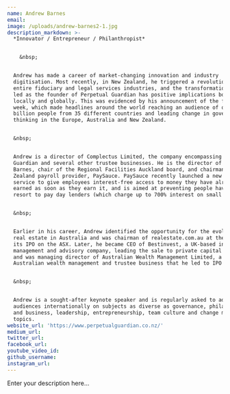 ```yaml
---
name: Andrew Barnes
email:
image: /uploads/andrew-barnes2-1.jpg
description_markdown: >-
  *Innovator / Entrepreneur / Philanthropist*


    &nbsp;


  Andrew has made a career of market-changing innovation and industry
  digitisation. Most recently, in New Zealand, he triggered a revolution of the
  entire fiduciary and legal services industries, and the transformation he has
  led as the founder of Perpetual Guardian has positive implications both
  locally and globally. This was evidenced by his announcement of the four-day
  week, which made headlines around the world reaching an audience of over 4
  billion people from 35 different countries and leading change in government
  thinking in the Europe, Australia and New Zealand.


  &nbsp;


  Andrew is a director of Complectus Limited, the company encompassing Perpetual
  Guardian and several other trustee businesses. He is the director of Coulthard
  Barnes, chair of the Regional Facilities Auckland board, and chairman of New
  Zealand payroll provider, PaySauce. PaySauce recently launched a new draw-down
  service to give employees interest-free access to money they have already
  earned as soon as they earn it, and is aimed at preventing people having to
  resort to pay day lenders (which charge up to 700% interest on small loans).


  &nbsp;


  Earlier in his career, Andrew identified the opportunity for the evolution of
  real estate in Australia and was chairman of realestate.com.au at the time of
  its IPO on the ASX. Later, he became CEO of Bestinvest, a UK-based investment
  management and advisory company, leading the sale to private capital in 2007,
  and was managing director of Australian Wealth Management Limited, a major
  Australian wealth management and trustee business that he led to IPO in 2005.


  &nbsp;


  Andrew is a sought-after keynote speaker and is regularly asked to address
  audiences internationally on subjects as diverse as governance, philanthropy
  and business, leadership, entrepreneurship, team culture and change management
  topics.
website_url: 'https://www.perpetualguardian.co.nz/'
medium_url:
twitter_url:
facebook_url:
youtube_video_id:
github_username:
instagram_url:
---
```


Enter your description here...
